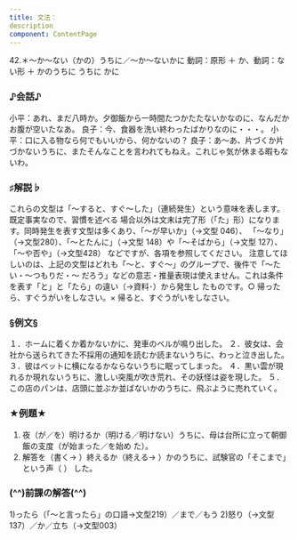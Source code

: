 ```yaml
---
title: 文法：
description
component: ContentPage
---
```



42.＊～か～ない（かの）うちに／～か～ないかに
動詞：原形 ＋ か、動詞：ない形 ＋ かのうちに
うちに
かに
### ♪会話♪
小平：あれ、まだ八時か。夕御飯から一時間たつかたたないかなのに、なんだかお腹が空いたなあ。 良子：今、食器を洗い終わったばかりなのに・・・。 小平：口に入る物なら何でもいいから、何かないの？
良子：あ～あ、片づくか片づかないうちに、またそんなことを言われてもねえ。これじゃ気が休まる暇もないわ。
### ♯解説♭
これらの文型は「～すると、すぐ～した」（連続発生）という意味を表します。既定事実なので、習慣を述べる 場合以外は文末は完了形（「た」形）になります。同時発生を表す文型は多くあり、「～が早いか」（→文型 046）、
「～なり」（→文型280）、「～とたんに」（→文型 148）や「～そばから」（→文型 127）、「～や否や」（→文型428）
などですが、各項を参照してください。 注意してほしいのは、上記の文型はどれも「～と、すぐ～」のグループで、後件で「～たい・～つもりだ・～
だろう」などの意志・推量表現は使えません。これは条件を表す「と」と「たら」の違い（→資料･）から発生し たものです。○ 帰ったら、すぐうがいをしなさい。× 帰ると、すぐうがいをしなさい。
### §例文§
１．ホームに着くか着かないかに、発車のベルが鳴り出した。
２．彼女は、会社から送られてきた不採用の通知を読むか読まないうちに、わっと泣き出した。
３．彼はベットに横になるかならないうちに眠ってしまった。
４．黒い雲が現れるか現れないうちに、激しい突風が吹き荒れ、その妖怪は姿を現した。
５．この店のパンは、店頭に並ぶか並ばないかのうちに、飛ぶように売れていく。
### ★例題★
1) 夜（が／を）明けるか（明ける／明けない）うちに、母は台所に立って朝御飯の支度（が始まった／を始め
た）。    
2) 解答を（書く→ ）終えるか（終える→ ）かのうちに、試験官の「そこまで」という声（ ）
した。    
### (^^)前課の解答(^^)
1)ったら（「～と言ったら」の口語→文型219）／まで／もう
2)怒り（→文型137）／か／立ち（→文型003）
